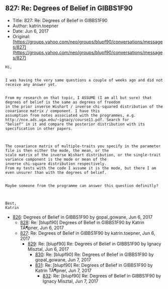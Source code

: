 ## 827: Re: Degrees of Belief in GIBBS1F90

- Title: 827: Re: Degrees of Belief in GIBBS1F90
- Author: katrin.toepner
- Date: Jun 6, 2017
- Original: [https://groups.yahoo.com/neo/groups/blupf90/conversations/messages/827](https://groups.yahoo.com/neo/groups/blupf90/conversations/messages/827)

```
Hi,


I was having the very same questions a couple of weeks ago and did not receive any answer yet.


From my research on that topic, I ASSUME (I am all but sure) that degrees of belief is the same as degrees of freedom
in the prior inverse Wishart / inverse chi-squared distribution of the covariance matrix / component. I have this
assumption from notes associated with the programmes, e.g. http://nce.ads.uga.edu/~ignacy/course11.pdf. Search for
"belief" in it and compare the posterior distribution with its specification in other papers.



The covariance matrix of multiple-traits you specify in the parameter file is then either the mode, the mean, or the
scale matrix of the inverse Wishart distribution, or the single-trait variance component is the mode or mean of the
inverse chi-square distribution respectively.
From my tests with the code I assume it is the mode, but there I am even unsurer than with the degrees of belief.


Maybe someone from the programme can answer this question definitly?



Best,
Katrin
```

- [826](0826.md): Degrees of Belief in GIBBS1F90 by gopal_gowane, Jun 6, 2017
    - [828](0828.md): Re: [blupf90] Degrees of Belief in GIBBS1F90 by Katrin TÃ¶pner, Jun 6, 2017
    - [827](0827.md): Re: Degrees of Belief in GIBBS1F90 by katrin.toepner, Jun 6, 2017
        - [829](0829.md): Re: [blupf90] Re: Degrees of Belief in GIBBS1F90 by Ignacy Misztal, Jun 6, 2017
            - [830](0830.md): Re: [blupf90] Re: Degrees of Belief in GIBBS1F90 by gopal_gowane, Jun 7, 2017
            - [831](0831.md): Re: [blupf90] Re: Degrees of Belief in GIBBS1F90 by Katrin TÃ¶pner, Jun 7, 2017
                - [832](0832.md): Re: [blupf90] Re: Degrees of Belief in GIBBS1F90 by Ignacy Misztal, Jun 7, 2017
